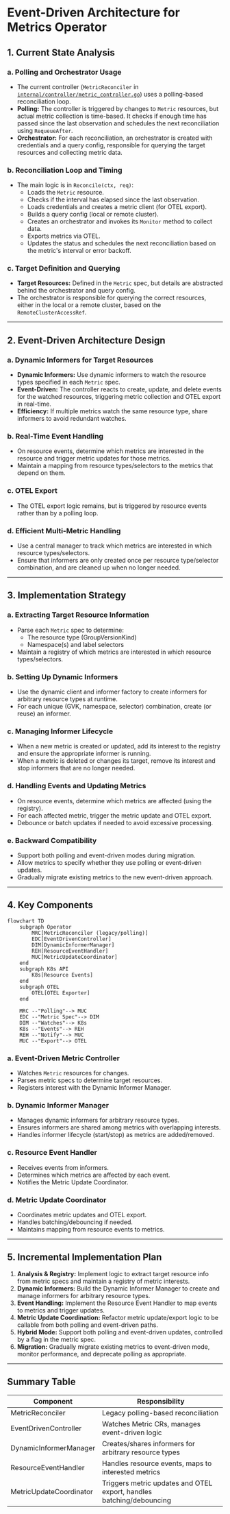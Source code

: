 # Event-Driven Architecture for Metrics Operator

## 1. Current State Analysis

### a. Polling and Orchestrator Usage
- The current controller (`MetricReconciler` in [`internal/controller/metric_controller.go`](internal/controller/metric_controller.go:1)) uses a polling-based reconciliation loop.
- **Polling:** The controller is triggered by changes to `Metric` resources, but actual metric collection is time-based. It checks if enough time has passed since the last observation and schedules the next reconciliation using `RequeueAfter`.
- **Orchestrator:** For each reconciliation, an orchestrator is created with credentials and a query config, responsible for querying the target resources and collecting metric data.

### b. Reconciliation Loop and Timing
- The main logic is in `Reconcile(ctx, req)`:
  - Loads the `Metric` resource.
  - Checks if the interval has elapsed since the last observation.
  - Loads credentials and creates a metric client (for OTEL export).
  - Builds a query config (local or remote cluster).
  - Creates an orchestrator and invokes its `Monitor` method to collect data.
  - Exports metrics via OTEL.
  - Updates the status and schedules the next reconciliation based on the metric's interval or error backoff.

### c. Target Definition and Querying
- **Target Resources:** Defined in the `Metric` spec, but details are abstracted behind the orchestrator and query config.
- The orchestrator is responsible for querying the correct resources, either in the local or a remote cluster, based on the `RemoteClusterAccessRef`.

---

## 2. Event-Driven Architecture Design

### a. Dynamic Informers for Target Resources
- **Dynamic Informers:** Use dynamic informers to watch the resource types specified in each `Metric` spec.
- **Event-Driven:** The controller reacts to create, update, and delete events for the watched resources, triggering metric collection and OTEL export in real-time.
- **Efficiency:** If multiple metrics watch the same resource type, share informers to avoid redundant watches.

### b. Real-Time Event Handling
- On resource events, determine which metrics are interested in the resource and trigger metric updates for those metrics.
- Maintain a mapping from resource types/selectors to the metrics that depend on them.

### c. OTEL Export
- The OTEL export logic remains, but is triggered by resource events rather than by a polling loop.

### d. Efficient Multi-Metric Handling
- Use a central manager to track which metrics are interested in which resource types/selectors.
- Ensure that informers are only created once per resource type/selector combination, and are cleaned up when no longer needed.

---

## 3. Implementation Strategy

### a. Extracting Target Resource Information
- Parse each `Metric` spec to determine:
  - The resource type (GroupVersionKind)
  - Namespace(s) and label selectors
- Maintain a registry of which metrics are interested in which resource types/selectors.

### b. Setting Up Dynamic Informers
- Use the dynamic client and informer factory to create informers for arbitrary resource types at runtime.
- For each unique (GVK, namespace, selector) combination, create (or reuse) an informer.

### c. Managing Informer Lifecycle
- When a new metric is created or updated, add its interest to the registry and ensure the appropriate informer is running.
- When a metric is deleted or changes its target, remove its interest and stop informers that are no longer needed.

### d. Handling Events and Updating Metrics
- On resource events, determine which metrics are affected (using the registry).
- For each affected metric, trigger the metric update and OTEL export.
- Debounce or batch updates if needed to avoid excessive processing.

### e. Backward Compatibility
- Support both polling and event-driven modes during migration.
- Allow metrics to specify whether they use polling or event-driven updates.
- Gradually migrate existing metrics to the new event-driven approach.

---

## 4. Key Components

```mermaid
flowchart TD
    subgraph Operator
        MRC[MetricReconciler (legacy/polling)]
        EDC[EventDrivenController]
        DIM[DynamicInformerManager]
        REH[ResourceEventHandler]
        MUC[MetricUpdateCoordinator]
    end
    subgraph K8s API
        K8s[Resource Events]
    end
    subgraph OTEL
        OTEL[OTEL Exporter]
    end

    MRC --"Polling"--> MUC
    EDC --"Metric Spec"--> DIM
    DIM --"Watches"--> K8s
    K8s --"Events"--> REH
    REH --"Notify"--> MUC
    MUC --"Export"--> OTEL
```

### a. Event-Driven Metric Controller
- Watches `Metric` resources for changes.
- Parses metric specs to determine target resources.
- Registers interest with the Dynamic Informer Manager.

### b. Dynamic Informer Manager
- Manages dynamic informers for arbitrary resource types.
- Ensures informers are shared among metrics with overlapping interests.
- Handles informer lifecycle (start/stop) as metrics are added/removed.

### c. Resource Event Handler
- Receives events from informers.
- Determines which metrics are affected by each event.
- Notifies the Metric Update Coordinator.

### d. Metric Update Coordinator
- Coordinates metric updates and OTEL export.
- Handles batching/debouncing if needed.
- Maintains mapping from resource events to metrics.

---

## 5. Incremental Implementation Plan

1. **Analysis & Registry:** Implement logic to extract target resource info from metric specs and maintain a registry of metric interests.
2. **Dynamic Informers:** Build the Dynamic Informer Manager to create and manage informers for arbitrary resource types.
3. **Event Handling:** Implement the Resource Event Handler to map events to metrics and trigger updates.
4. **Metric Update Coordination:** Refactor metric update/export logic to be callable from both polling and event-driven paths.
5. **Hybrid Mode:** Support both polling and event-driven updates, controlled by a flag in the metric spec.
6. **Migration:** Gradually migrate existing metrics to event-driven mode, monitor performance, and deprecate polling as appropriate.

---

## Summary Table

| Component                  | Responsibility                                                      |
|----------------------------|---------------------------------------------------------------------|
| MetricReconciler           | Legacy polling-based reconciliation                                 |
| EventDrivenController      | Watches Metric CRs, manages event-driven logic                      |
| DynamicInformerManager     | Creates/shares informers for arbitrary resource types               |
| ResourceEventHandler       | Handles resource events, maps to interested metrics                 |
| MetricUpdateCoordinator    | Triggers metric updates and OTEL export, handles batching/debouncing|